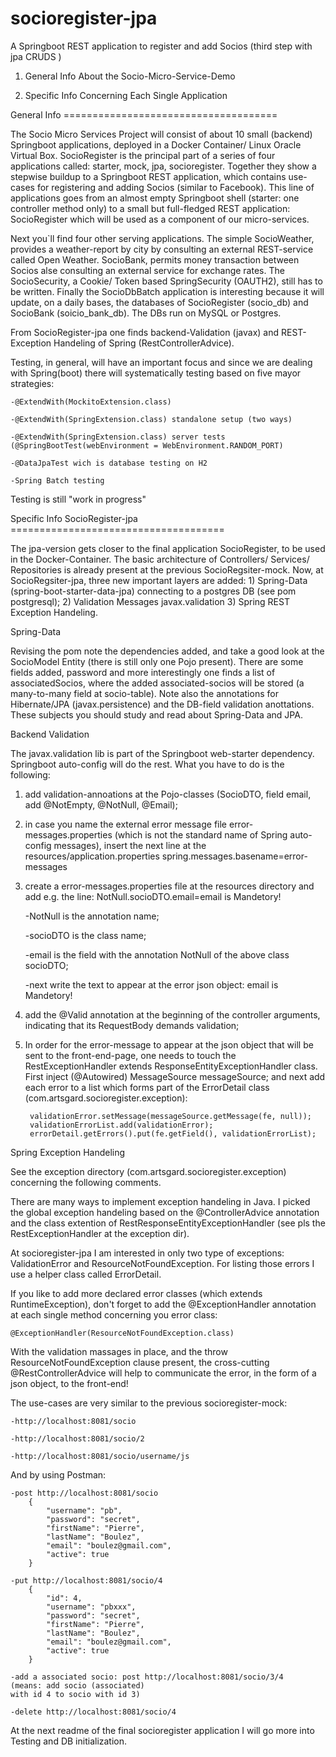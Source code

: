 # socioregister-jpa
A Springboot REST application to register and add Socios (third step with jpa CRUDS )

1) General Info About the Socio-Micro-Service-Demo

2) Specific Info Concerning Each Single Application



General Info =====================================

The Socio Micro Services Project will consist of about 10 small (backend) Springboot applications, deployed in a Docker Container/ Linux Oracle Virtual Box. SocioRegister is the principal part of a series of four applications called: starter, mock, jpa, socioregister. Together they show a stepwise buildup to a Springboot REST application, which contains use-cases for registering and adding Socios (similar to Facebook). This line of applications goes from an almost empty Springboot shell (starter: one controller method only) to a small but full-fledged REST application: SocioRegister which will be used as a component of our micro-services.

Next you`ll find four other serving applications. The simple SocioWeather, provides a weather-report by city by consulting an external REST-service called Open Weather. SocioBank, permits money transaction between Socios alse consulting an external service for exchange rates. The SocioSecurity, a Cookie/ Token based SpringSecurity (OAUTH2), still has to be written. Finally the SocioDbBatch application is interesting because it will update, on a daily bases, the databases of SocioRegister (socio_db) and SocioBank (soicio_bank_db). The DBs run on MySQL or Postgres.

From SocioRegister-jpa one finds backend-Validation (javax) and REST-Exception Handeling of Spring (RestControllerAdvice).

Testing, in general, will have an important focus and since we are dealing with Spring(boot) there will systematically testing based on five mayor strategies:

	-@ExtendWith(MockitoExtension.class)

	-@ExtendWith(SpringExtension.class) standalone setup (two ways)

	-@ExtendWith(SpringExtension.class) server tests (@SpringBootTest(webEnvironment = WebEnvironment.RANDOM_PORT)

	-@DataJpaTest wich is database testing on H2

	-Spring Batch testing

Testing is still "work in progress"



Specific Info SocioRegister-jpa =====================================

The jpa-version gets closer to the final application SocioRegister, to be used in the Docker-Container. The basic architecture of Controllers/ Services/ Repositories is already present at the previous SocioRegsiter-mock. Now, at SocioRegsiter-jpa, three new important layers are added: 1) Spring-Data (spring-boot-starter-data-jpa) connecting to a postgres DB (see pom postgresql); 2) Validation Messages javax.validation 3) Spring REST Exception Handeling.

Spring-Data

Revising the pom note the dependencies added, and take a good look at the SocioModel Entity (there is still only one Pojo present). There are some fields added, password and more interestingly one finds a list of associatedSocios, where the added associated-socios will be stored (a many-to-many field at socio-table). Note also the annotations for Hibernate/JPA (javax.persistence) and the DB-field validation anottations. These subjects you should study and read about Spring-Data and JPA.

Backend Validation

The javax.validation lib is part of the Springboot web-starter dependency. Springboot auto-config will do the rest. What you have to do is the following: 

1) add validation-annoations at the Pojo-classes (SocioDTO, field email, add @NotEmpty, @NotNull, @Email); 

2) in case you name the external error message file error-messages.properties (which is not the standard name of Spring auto-config messages), insert the next line at the resources/application.properties spring.messages.basename=error-messages

3) create a error-messages.properties file at the resources directory and add e.g. the line: NotNull.socioDTO.email=email is Mandetory!

	-NotNull is the annotation name;

	-socioDTO is the class name;

	-email is the field with the annotation NotNull of the above class socioDTO;

	-next write the text to appear at the error json object: email is Mandetory!

4) add the @Valid annotation at the beginning of the controller arguments, indicating that its RequestBody demands validation;

5) In order for the error-message to appear at the json object that will be sent to the front-end-page, one needs to touch the RestExceptionHandler extends ResponseEntityExceptionHandler class. First inject (@Autowired) MessageSource messageSource; and next add each error to a list which forms part of the ErrorDetail class (com.artsgard.socioregister.exception):


		validationError.setMessage(messageSource.getMessage(fe, null));
        validationErrorList.add(validationError);  
		errorDetail.getErrors().put(fe.getField(), validationErrorList);


Spring Exception Handeling

See the exception directory (com.artsgard.socioregister.exception) concerning the following comments. 

There are many ways to implement exception handeling in Java. I picked the global exception handeling based on the @ControllerAdvice annotation and the class extention of RestResponseEntityExceptionHandler (see pls the RestExceptionHandler at the exception dir).

At socioregister-jpa I am interested in only two type of exceptions: ValidationError and ResourceNotFoundException. For listing those errors I use a helper class called ErrorDetail.

If you like to add more declared error classes (which extends RuntimeException), don't forget to add the @ExceptionHandler annotation at each single method concerning you error class:

	@ExceptionHandler(ResourceNotFoundException.class)
	
With the validation massages in place, and the throw ResourceNotFoundException clause present, the cross-cutting @RestControllerAdvice will help to communicate the error, in the form of a json object, to the front-end!

The use-cases are very similar to the previous socioregister-mock:

	-http://localhost:8081/socio

	-http://localhost:8081/socio/2

	-http://localhost:8081/socio/username/js

And by using Postman:

	-post http://localhost:8081/socio  
		{
			"username": "pb",
			"password": "secret",
			"firstName": "Pierre",
			"lastName": "Boulez",
			"email": "boulez@gmail.com",
			"active": true 
		} 
  
	-put http://localhost:8081/socio/4
		{
			"id": 4,
			"username": "pbxxx",
			"password": "secret",
			"firstName": "Pierre",
			"lastName": "Boulez",
			"email": "boulez@gmail.com",
			"active": true 
		} 
		
    -add a associated socio: post http://localhost:8081/socio/3/4    (means: add socio (associated)
	with id 4 to socio with id 3)
	
	-delete http://localhost:8081/socio/4

	

At the next readme of the final socioregister application I will go more into Testing and DB initialization.


